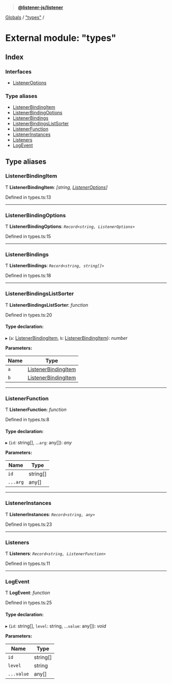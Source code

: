 > **[@listener-js/listener](../README.md)**

[Globals](../globals.md) / ["types"](_types_.md) /

# External module: "types"

## Index

### Interfaces

* [ListenerOptions](../interfaces/_types_.listeneroptions.md)

### Type aliases

* [ListenerBindingItem](_types_.md#listenerbindingitem)
* [ListenerBindingOptions](_types_.md#listenerbindingoptions)
* [ListenerBindings](_types_.md#listenerbindings)
* [ListenerBindingsListSorter](_types_.md#listenerbindingslistsorter)
* [ListenerFunction](_types_.md#listenerfunction)
* [ListenerInstances](_types_.md#listenerinstances)
* [Listeners](_types_.md#listeners)
* [LogEvent](_types_.md#logevent)

## Type aliases

###  ListenerBindingItem

Ƭ **ListenerBindingItem**: *[string, [ListenerOptions](../interfaces/_types_.listeneroptions.md)]*

Defined in types.ts:13

___

###  ListenerBindingOptions

Ƭ **ListenerBindingOptions**: *`Record<string, ListenerOptions>`*

Defined in types.ts:15

___

###  ListenerBindings

Ƭ **ListenerBindings**: *`Record<string, string[]>`*

Defined in types.ts:18

___

###  ListenerBindingsListSorter

Ƭ **ListenerBindingsListSorter**: *function*

Defined in types.ts:20

#### Type declaration:

▸ (`a`: [ListenerBindingItem](_types_.md#listenerbindingitem), `b`: [ListenerBindingItem](_types_.md#listenerbindingitem)): *number*

**Parameters:**

Name | Type |
------ | ------ |
`a` | [ListenerBindingItem](_types_.md#listenerbindingitem) |
`b` | [ListenerBindingItem](_types_.md#listenerbindingitem) |

___

###  ListenerFunction

Ƭ **ListenerFunction**: *function*

Defined in types.ts:8

#### Type declaration:

▸ (`id`: string[], ...`arg`: any[]): *any*

**Parameters:**

Name | Type |
------ | ------ |
`id` | string[] |
`...arg` | any[] |

___

###  ListenerInstances

Ƭ **ListenerInstances**: *`Record<string, any>`*

Defined in types.ts:23

___

###  Listeners

Ƭ **Listeners**: *`Record<string, ListenerFunction>`*

Defined in types.ts:11

___

###  LogEvent

Ƭ **LogEvent**: *function*

Defined in types.ts:25

#### Type declaration:

▸ (`id`: string[], `level`: string, ...`value`: any[]): *void*

**Parameters:**

Name | Type |
------ | ------ |
`id` | string[] |
`level` | string |
`...value` | any[] |